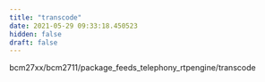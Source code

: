 ```yaml
---
title: "transcode"
date: 2021-05-29 09:33:18.450523
hidden: false
draft: false
---
```


bcm27xx/bcm2711/package_feeds_telephony_rtpengine/transcode

